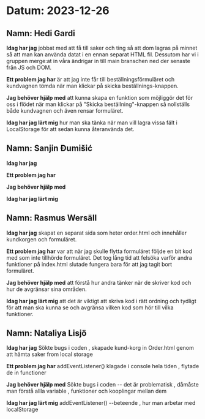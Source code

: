 # Datum: 2023-12-26

## Namn: Hedi Gardi

**Idag har jag** jobbat med att få till saker och ting så att dom lagras på minnet så att man kan använda datat i en ennan separat HTML fil. Dessutom har vi i gruppen merge:at in våra ändrigar in till main branschen ned der senaste från JS och DOM.

**Ett problem jag har** är att jag inte får till beställningsförmuläret och kundvagnen tömda när man klickar på skicka beställnings-knappen.

**Jag behöver hjälp med** att kunna skapa en funktion som möjliggör det för oss i flödet när man klickar på "Skicka beställning"-knappen så nollställs både kundvagnen och även rensar formuläret.

**Idag har jag lärt mig** hur man ska tänka när man vill lagra vissa fält i LocalStorage för att sedan kunna återanvända det.

## Namn: Sanjin Đumišić

**Idag har jag** 

**Ett problem jag har** 

**Jag behöver hjälp med** 

**Idag har jag lärt mig** 

## Namn: Rasmus Wersäll

**Idag har jag** skapat en separat sida som heter order.html och innehåller kundkorgen och formuläret.

**Ett problem jag har** var att när jag skulle flytta formuläret följde en bit kod med som inte tillhörde formuläret. Det tog lång tid att felsöka varför andra funktioner på index.html slutade fungera bara för att jag tagit bort formuläret. 

**Jag behöver hjälp med** att förstå hur andra tänker när de skriver kod och hur de avgränsar sina områden.

**Idag har jag lärt mig** att det är viktigt att skriva kod i rätt ordning och tydligt för att man ska kunna se och avgränsa vilken kod som hör till vilka funktioner.

## Namn: Nataliya Lisjö

**Idag har jag**   Sökte bugs i coden , skapade kund-korg in Order.html genom att hämta saker from local storage 

**Ett problem jag har** addEventListener() klagade i console hela tiden , flytade de in functioner 

**Jag behöver hjälp med**   Sökte bugs i coden  -- det är problematisk , dåmåste man förstå allla variable , funktioner och kooplingar mellan dem

**Idag har jag lärt mig**   addEventListener() --beteende ,  hur man arbetar med localStorage 
